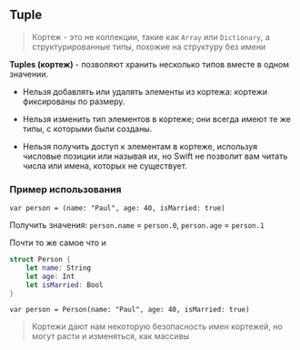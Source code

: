 ## Tuple

> Кортеж - это не коллекции, такие как `Array` или `Dictionary`, а структурированные типы, похожие на структуру без имени

**Tuples (кортеж)** - позволяют хранить несколько типов вместе в одном значении.

* Нельзя добавлять или удалять элементы из кортежа: кортежи фиксированы по размеру.
    
* Нельзя изменить тип элементов в кортеже; они всегда имеют те же типы, с которыми были созданы.

* Нельзя получить доступ к элементам в кортеже, используя числовые позиции или называя их, но Swift не позволит вам читать числа или имена, которых не существует.

### Пример использования

`var person = (name: "Paul", age: 40, isMarried: true)`

Получить значения: `person.name` = `person.0`, `person.age` = `person.1`

Почти то же самое что и

```swift
struct Person {
    let name: String
    let age: Int
    let isMarried: Bool
}
```

`var person = Person(name: "Paul", age: 40, isMarried: true)`


>  Кортежи дают нам некоторую безопасность имен кортежей, но могут расти и изменяться, как массивы